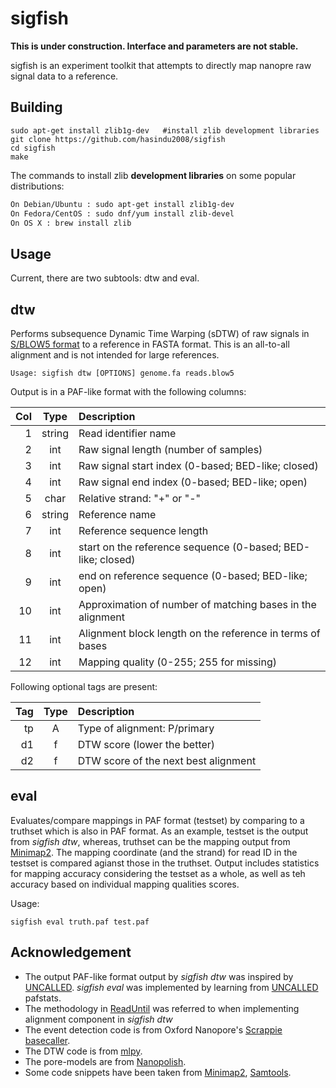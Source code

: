 # sigfish

**This is under construction. Interface and parameters are not stable.**

sigfish is an experiment toolkit that attempts to directly map nanopre raw signal data to a reference.

## Building

```
sudo apt-get install zlib1g-dev   #install zlib development libraries
git clone https://github.com/hasindu2008/sigfish
cd sigfish
make
```

The commands to install zlib __development libraries__ on some popular distributions:
```sh
On Debian/Ubuntu : sudo apt-get install zlib1g-dev
On Fedora/CentOS : sudo dnf/yum install zlib-devel
On OS X : brew install zlib
```

## Usage

Current, there are two subtools: dtw and eval.

## dtw

Performs subsequence Dynamic Time Warping (sDTW) of raw signals in [S/BLOW5 format](https://www.nature.com/articles/s41587-021-01147-4) to a reference in FASTA format. This is an all-to-all alignment and is not intended for large references.

```
Usage: sigfish dtw [OPTIONS] genome.fa reads.blow5
```

Output is in a PAF-like format with the following columns:

|Col|Type  |Description                               |
|--:|:----:|:-----------------------------------------|
|1  |string|Read identifier name                       |
|2  |int   |Raw signal length (number of samples)                    |
|3  |int   |Raw signal start index  (0-based; BED-like; closed)   |
|4  |int   |Raw signal end index (0-based; BED-like; open)       |
|5  |char  |Relative strand: "+" or "-"               |
|6  |string|Reference name                     |
|7  |int   |Reference sequence length                    |
|8  |int   |start on the reference sequence (0-based; BED-like; closed)  |
|9  |int   |end on reference sequence (0-based; BED-like; open)   |
|10 |int   |Approximation of number of matching bases in the alignment                |
|11 |int   |Alignment block length on the reference in terms of bases                 |
|12 |int   |Mapping quality (0-255; 255 for missing)  |

Following optional tags are present:

|Tag|Type  |Description                               |
|--:|:----:|:-----------------------------------------|
|tp  |A   |Type of alignment: P/primary                      |
|d1  |f   |DTW score (lower the better)                     |
|d2  |f   |DTW score of the next best alignment                       |


## eval

Evaluates/compare mappings in PAF format (testset) by comparing to a truthset which is also in PAF format.  As an example, testset is the output from *sigfish dtw*, whereas, truthset can be the mapping output from [Minimap2](https://github.com/lh3/minimap2). The mapping coordinate (and the strand) for read ID in the testset is compared agianst those in the truthset. Output includes statistics for mapping accuracy considering the testset as a whole, as well as teh accuracy based on individual mapping qualities scores.

Usage:

```
sigfish eval truth.paf test.paf
```


## Acknowledgement

- The output PAF-like format output by *sigfish dtw* was inspired by [UNCALLED](https://github.com/skovaka/UNCALLED). *sigfish eval* was implemented by learning from [UNCALLED](https://github.com/skovaka/UNCALLED) pafstats.
- The methodology in [ReadUntil](https://github.com/mattloose/RUscripts) was referred to when implementing alignment component in *sigfish dtw*
- The event detection code is from Oxford Nanopore's [Scrappie basecaller](https://github.com/nanoporetech/scrappie).
- The DTW code is from [mlpy](http://mlpy.sourceforge.net/).
- The pore-models are from [Nanopolish](https://github.com/jts/nanopolish).
- Some code snippets have been taken from [Minimap2](https://github.com/lh3/minimap2), [Samtools](http://samtools.sourceforge.net/).

